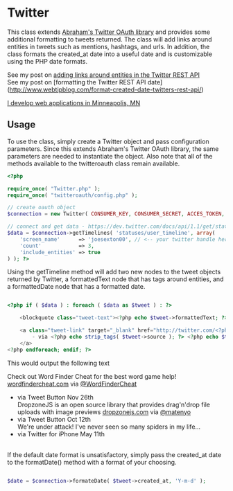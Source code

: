 Twitter
=======

This class extends [Abraham's Twitter OAuth library](https://github.com/abraham/twitteroauth) and provides some additional formatting to tweets returned.  The class will add links around entities in tweets such as mentions, hashtags, and urls.  In addition, the class formats the created_at date into a useful date and is customizable using the PHP date formats.

See my post on [adding links around entities in the Twitter REST API](http://www.webtipblog.com/add-links-to-twitter-mentions-hashtags-and-urls-with-php-and-the-twitter-1-1-oauth-api/)<br>
See my post on [formatting the Twitter REST API date] (http://www.webtipblog.com/format-created-date-twitters-rest-api/)

[I develop web applications in Minneapolis, MN](http://www.josephmsexton.com)

Usage
------------

To use the class, simply create a Twitter object and pass configuration parameters.  Since this extends Abraham's Twitter OAuth library, the same parameters are needed to instantiate the object.  Also note that all of the methods available to the twitteroauth class remain available.
``` php
<?php

require_once( "Twitter.php" );
require_once( "twitteroauth/config.php" );

// create oauth object
$connection = new Twitter( CONSUMER_KEY, CONSUMER_SECRET, ACCES_TOKEN, ACCES_TOKEN_SECRET );

// connect and get data - https://dev.twitter.com/docs/api/1.1/get/statuses/user_timeline
$data = $connection->getTimelines( 'statuses/user_timeline', array(
	'screen_name'      => 'joesexton00', // <-- your twitter handle here
	'count'            => 3,
	'include_entities' => true
) ); ?>

```

Using the getTimeline method will add two new nodes to the tweet objects returned by Twitter, a formattedText node that has <a> tags around entities, and a formattedDate node that has a formatted date.
``` php

<?php if ( $data ) : foreach ( $data as $tweet ) : ?>

	<blockquote class="tweet-text"><?php echo $tweet->formattedText; ?></blockquote>

	<a class="tweet-link" target="_blank" href="http://twitter.com/<?php echo $tweet->user->screen_name; ?>/status/<?php echo $tweet->id_str; ?>" >
		- via <?php echo strip_tags( $tweet->source ); ?> <?php echo $tweet->formattedDate; ?>
	</a>
<?php endforeach; endif; ?>

```

This would output the following text
<br>

Check out Word Finder Cheat for the best word game help! <span style="text-decoration:underline">wordfindercheat.com</span> via <span style="text-decoration:underline">@WordFinderCheat</span><br>
- via Tweet Button Nov 26th<br>
DropzoneJS is an open source library that provides drag'n'drop file uploads with image previews <span style="text-decoration:underline">dropzonejs.com</span> via <span style="text-decoration:underline">@matenyo</span><br>
- via Tweet Button Oct 12th<br>
We're under attack! I've never seen so many spiders in my life...<br>
- via Twitter for iPhone May 11th<br>

<br>
If the default date format is unsatisfactory, simply pass the created_at date to the formatDate() method with a format of your choosing.

``` php

$date = $connection->formateDate( $tweet->created_at, 'Y-m-d' );

```